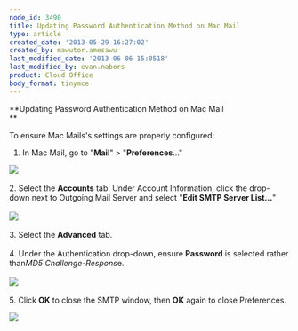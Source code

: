 ```yaml
---
node_id: 3490
title: Updating Password Authentication Method on Mac Mail
type: article
created_date: '2013-05-29 16:27:02'
created_by: mawutor.amesawu
last_modified_date: '2013-06-06 15:0518'
last_modified_by: evan.nabors
product: Cloud Office
body_format: tinymce
---
```


**Updating Password Authentication Method on Mac Mail\
**

To ensure Mac Mails's settings are properly configured:
1. In Mac Mail, go to "**Mail**" \> "**Preferences**..."

![](/knowledge_center/sites/default/files/field/image/1_49.png)\
\
2. Select the **Accounts** tab.  Under Account Information, click the
drop-down next to Outgoing Mail Server and select "**Edit SMTP Server
List...**"\
\
![](/knowledge_center/sites/default/files/field/image/2_46.png)\
\
3. Select the **Advanced** tab.\
\
4. Under the Authentication drop-down, ensure **Password** is selected
rather than*MD5 Challenge-Respons*e.\
\
![](/knowledge_center/sites/default/files/field/image/3_44.png)\
\
5. Click **OK** to close the SMTP window, then **OK** again to close
Preferences.

![](/knowledge_center/sites/default/files/field/image/4_37.png)

